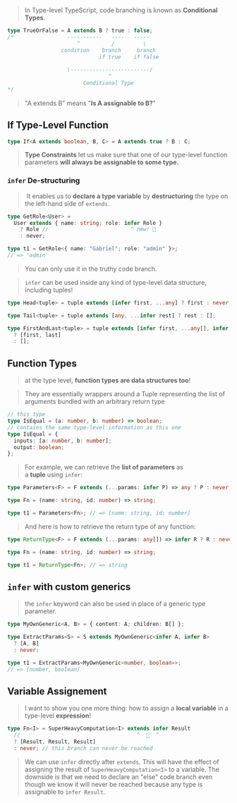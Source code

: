 >In Type-level TypeScript, code branching is known as **Conditional Types**.


```ts
type TrueOrFalse = A extends B ? true : false;
/*                 -----------   ----   -----
                      ^          /         \
                 condition    branch     branch
                             if true    if false
          
                   \-------------------------/
                                ^
                        Conditional Type
*/
```

>"A extends B" means "**Is A assignable to B?**"

## If Type-Level Function

```ts
type If<A extends boolean, B, C> = A extends true ? B : C;
```

>**Type Constraints** let us make sure that one of our type-level function parameters **will always be assignable to some type.**

### `infer` De-structuring

> It enables us to **declare a type variable** by **destructuring** the type on the left-hand side of `extends`.

```ts
type GetRole<User> =
  User extends { name: string; role: infer Role }
    ? Role //                          ^ new! 🤔
    : never;

type t1 = GetRole<{ name: "Gabriel"; role: "admin" }>;
// => 'admin'
```

>You can only use it in the truthy code branch.

>`infer` can be used inside any kind of type-level data structure, including tuples!

```ts
type Head<tuple> = tuple extends [infer first, ...any] ? first : never;
```

```ts
type Tail<tuple> = tuple extends [any, ...infer rest] ? rest : [];
```

```ts
type FirstAndLast<tuple> = tuple extends [infer first, ...any[], infer last]
  ? [first, last]
  : [];
```


## Function Types

>at the type level, **function types are data structures too**!

>They are essentially wrappers around a Tuple representing the list of arguments bundled with an arbitrary return type

```ts
// this type
type IsEqual = (a: number, b: number) => boolean;
// contains the same type-level information as this one
type IsEqual = {
  inputs: [a: number, b: number];
  output: boolean;
};
```

> For example, we can retrieve the **list of parameters** as a **tuple** using `infer`:

```ts
type Parameters<F> = F extends (...params: infer P) => any ? P : never;

type Fn = (name: string, id: number) => string;

type t1 = Parameters<Fn>; // => [name: string, id: number]
```

> And here is how to retrieve the return type of any function:

```ts
type ReturnType<F> = F extends (...params: any[]) => infer R ? R : never;

type Fn = (name: string, id: number) => string;

type t1 = ReturnType<Fn>; // => string
```

## `infer` with custom generics

>the `infer` keyword can also be used in place of a generic type parameter.

```ts
type MyOwnGeneric<A, B> = { content: A; children: B[] };

type ExtractParams<S> = S extends MyOwnGeneric<infer A, infer B>
  ? [A, B]
  : never;

type t1 = ExtractParams<MyOwnGeneric<number, boolean>>;
// => [number, boolean]
```

## Variable Assignement

>I want to show you one more thing: how to assign a **local variable** in a type-level **expression**!

```ts
type Fn<I> = SuperHeavyComputation<I> extends infer Result
  //                                     ^  🤯  ^ 
  ? [Result, Result, Result]
  : never; // this branch can never be reached
```

>We can use `infer` directly after `extends`. This will have the effect of assigning the result of `SuperHeavyComputation<I>` to a variable. The downside is that we need to declare an "else" code branch even though we know it will never be reached because any type is assignable to `infer Result`.


